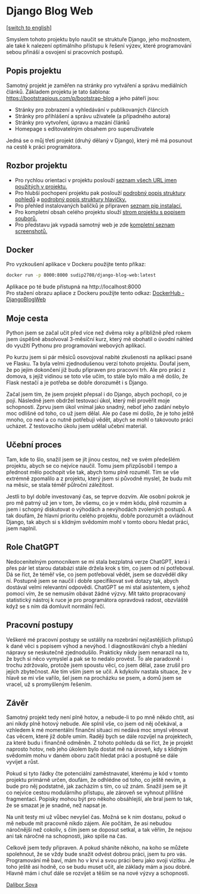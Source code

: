 # Django Blog Web
[[switch to english]](readme_data/README_[en].md)

Smyslem tohoto projektu bylo naučit se struktuře Django, 
jeho možnostem, ale také k nalezení optimálního přístupu k řešení výzev, 
které programování sebou přináší a osvojení si pracovních postupů.


## Popis projektu

Samotný projekt je zaměřen na stránky pro vytváření a správu mediálních článků. 
Základem projektu je tato šablona: https://bootstrapious.com/p/bootstrap-blog a jeho páteří jsou:

- Stránky pro zobrazení a vyhledávání v publikovaných článcích
- Stránky pro přihlášení a správu uživatele (a případného autora)
- Stránky pro vytvoření, úpravu a mazání článků
- Homepage s editovatelným obsahem pro superuživatele

Jedná se o můj třetí projekt (druhý dělaný v Django), který mě má posunout na cestě k práci programátora.


## Rozbor projektu

- Pro rychlou orientaci v projektu poslouží 
[seznam všech URL jmen použitých v projektu.](readme_data/01_url_list_[cz].md)
- Pro hlubší pochopení projektu pak poslouží 
[podrobný popis struktury pohledů](readme_data/02_view_list_[cz].md)
a
[podrobný popis struktury hlavičky.](readme_data/04_header_[cz].md)
- Pro přehled instalovaných balíčků je připraven 
[seznam pip instalací.](readme_data/03_pip_install_[cz].md)
- Pro kompletní obsah celého projektu slouží
[strom projektu s popisem souborů.](readme_data/05_tree_[cz].md)
- Pro představu jak vypadá samotný web je zde 
[kompletní seznam screenshotů.](readme_data/06_screenshots_[cz].md)


## Docker

Pro vyzkoušení aplikace v Dockeru použijte tento příkaz:  
```bash
docker run -p 8000:8000 sudip2708/django-blog-web:latest
```  
Aplikace po té bude přístupná na http://localhost:8000  
Pro stažení obrazu apliace z Dockeru použijte tento odkaz: [DockerHub - DjangoBlogWeb](https://hub.docker.com/r/sudip2708/django-blog-web)


## Moje cesta

Python jsem se začal učit před více než dvěma roky a přibližně před rokem jsem úspěšně absolvoval 3-měsíční kurz, 
který mě obohatil o úvodní náhled do využití Pythonu pro programování webových aplikací.

Po kurzu jsem si pár měsíců osovojoval nabité zkušenosti na aplikaci psané ve Flasku. 
Ta byla velmi zjednodušenou verzí tohoto projektu. 
Doufal jsem, že po jejím dokončení již budu připraven pro pracovní trh. 
Ale pro práci z domova, s jejíž vidinou se toto vše učím, to stále bylo málo a mě došlo, 
že Flask nestačí a je potřeba se dobře dorozumět i s Django.

Začal jsem tím, že jsem projekt přepsal i do Django, abych pochopil, co je pojí. 
Následně jsem obdržel testovací úkol, který měl prověřit moje schopnosti. 
Zprvu jsem úkol vnímal jako snadný, neboť jeho zadání nebylo moc odlišné od toho, co už jsem dělal. 
Ale po čase mi došlo, že je toho ještě mnoho, co neví a co nutně potřebuji vědět, 
abych se mohl o takovouto práci ucházet. 
Z testovacího úkolu jsem udělal učební materiál.


## Učební proces

Tam, kde to šlo, snažil jsem se jít jinou cestou, než ve svém předešlém projektu, abych se co nejvíce naučil. 
Tomu jsem přizpůsobil i tempo a přednost mělo pochopit vše tak, abych tomu plně rozuměl. 
Tím se vše extrémně zpomalilo a z projektu, který jsem si původně myslel, že budu mít na měsíc, se stala téměř půlroční záležitost.

Jestli to byl dobře investovaný čas, se teprve dozvím. 
Ale osobní pokrok je pro mě patrný už jen v tom, že všemu, co je v mém kódu, plně rozumím a jsem i schopný diskutovat o výhodách a nevýhodách zvolených postupů. 
A tak doufám, že hlavní prioritu celého projektu, dobře porozumět a ovládnout Django, tak abych si s klidným svědomím mohl v tomto oboru hledat práci, jsem naplnil.


## Role ChatGPT

Nedocenitelným pomocníkem se mi stala bezplatná verze ChatGPT, která i přes pár let starou databázi stále držela krok s tím, co jsem od ní potřeboval. 
Dá se říct, že téměř vše, co jsem potřeboval vědět, jsem se dozvěděl díky ní. 
Postupně jsem se naučil i dobře specifikovat své dotazy tak, abych dostával velmi relevantní odpovědi. 
ChatGPT se mi stal asistentem, s jehož pomocí vím, že se nemusím obávat žádné výzvy. 
Mít takto propracovaný statistický nástroj k ruce je pro programátora opravdová radost, obzvláště když se s ním dá domluvit normální řečí.

## Pracovní postupy

Veškeré mé pracovní postupy se ustálily na rozebrání nejčastějších přístupů k dané věci s popisem výhod a nevýhod. 
I diagnostikování chyb a hledání nápravy se neskutečně zjednodušilo. 
Prakticky nikdy jsem nenarazil na to, že bych si něco vymyslel a pak se to nedalo provést. 
To ale paradoxně i trochu zdržovalo, protože jsem spoustu věcí, co jsem dělal, zase zrušil pro jejich zbytečnost. 
Ale tím vším jsem se učil. 
A kdykoliv nastala situace, že v hlavě se mi vše vařilo, šel jsem na procházku se psem, 
a domů jsem se vracel, už s promyšleným řešením.

## Závěr

Samotný projekt tedy není plně hotov, a nebude-li to po mně někdo chtít, asi ani nikdy plně hotový nebude. 
Ale splnil vše, co jsem od něj očekával, a vzhledem k mé momentální finanční situaci mi nedává moc smysl věnovat čas věcem, které již dobře umím. 
Raději bych se dále rozvíjel na projektech, za které budu i finančně odměněn.
Z tohoto pohledu dá se říct, že je projekt naprosto hotov, neb jeho úkolem bylo dostat mě na úroveň, 
kdy s klidným svědomím mohu v daném oboru začít hledat práci a postupně se dále vyvíjet a růst.

Pokud si tyto řádky čte potenciální zaměstnavatel, kterému je kód v tomto projektu primárně určen, 
doufám, že odhlédne od toho, co ještě nevím, a bude pro něj podstatné, jak zacházím s tím, co už znám. 
Snažil jsem se jít co nejvíce cestou modulárního přístupu, ale zároveň se vyhnout přílišné fragmentaci.
Popisky mohou být pro někoho obsáhlejší, ale bral jsem to tak, že se smazat je je snadné, než napsat je. 

Na unit testy mi už vůbec nevyšel čas. Možná se k nim dostanu, pokud o mě nebude mít pracovně nikdo zájem. 
Ale počítám, že asi nebudou náročnější než cokoliv, s čím jsem se doposut setkal, 
a tak věřím, že nejsou ani tak náročné na schopnosti, jako spíše na čas.

Celkově jsem tedy připraven. A pokud sháníte někoho, na koho se můžete spolehnout, 
že se vždy bude snažit odvést dobrou práci, jsem tu pro vás. 
Programování mě baví, mám ho v krvi a svou práci beru jako svoji vizitku.
Je toho ještě asi hodně, co se budu muset učit, ale základy mám a jsou dobré.
Hlavně mám i chuť dále se rozvíjet a těším se na nové výzvy a schopnosti.

[Dalibor Sova](https://www.linkedin.com/in/dalibor-sudip-sova/)

